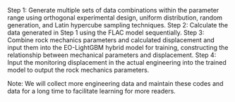 Step 1: Generate multiple sets of data combinations within the parameter range using orthogonal experimental design, uniform distribution, random generation, and Latin hypercube sampling techniques.
Step 2: Calculate the data generated in Step 1 using the FLAC model sequentially.
Step 3: Combine rock mechanics parameters and calculated displacement and input them into the EO-LightGBM hybrid model for training, constructing the relationship between mechanical parameters and displacement.
Step 4: Input the monitoring displacement in the actual engineering into the trained model to output the rock mechanics parameters.

Note: We will collect more engineering data and maintain these codes and data for a long time to facilitate learning for more readers.